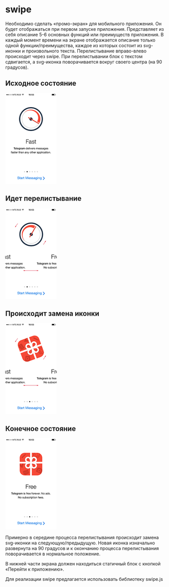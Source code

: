 # swipe
Необходимо сделать «промо-экран» для мобильного приложения. 
Он будет отображаться при первом запуске приложения.
Представляет из себя описание 5-6 основных функций или преимуществ приложения.
В каждый момент времени на экране отображается описание только одной функции/преимущества,
каждое из которых состоит из svg-иконки и произвольного текста. Перелистывание вправо-влево происходит через swipe.
При перелистывании блок с текстом сдвигается, а svg-иконка поворачивается вокруг своего центра (на 90 градусов).

## Исходное состояние

![Альтернативный текст](https://github.com/virtu78/swipe_icons/blob/master/png/01.PNG)

## Идет перелистывание

![Альтернативный текст](https://github.com/virtu78/swipe_icons/blob/master/png/02.png)

## Происходит замена иконки

![Альтернативный текст](https://github.com/virtu78/swipe_icons/blob/master/png/03.png)

 ## Конечное состояние
 
![Альтернативный текст](https://github.com/virtu78/swipe_icons/blob/master/png/04.PNG)

Примерно в середине процесса перелистывания происходит замена svg-иконки на следующую/предыдущую. 
Новая иконка изначально развернута на 90 градусов и к окончанию процесса перелистывания поворачивается в нормальное положение.

 В нижней части экрана должен находиться статичный блок с кнопкой «Перейти к приложению». 
 
 Для реализации swipe предлагается использовать библиотеку swipe.js 
 
 
